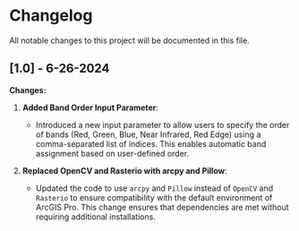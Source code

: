 # Changelog

All notable changes to this project will be documented in this file.

## [1.0] - 6-26-2024
**Changes:**
1. **Added Band Order Input Parameter**:
   - Introduced a new input parameter to allow users to specify the order of bands (Red, Green, Blue, Near Infrared, Red Edge) using a comma-separated list of indices. This enables automatic band assignment based on user-defined order.

2. **Replaced OpenCV and Rasterio with arcpy and Pillow**:
   - Updated the code to use `arcpy` and `Pillow` instead of `OpenCV` and `Rasterio` to ensure compatibility with the default environment of ArcGIS Pro. This change ensures that dependencies are met without requiring additional installations.

